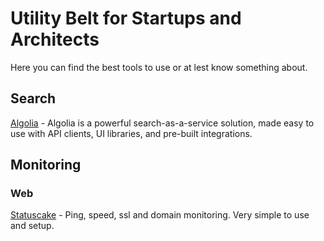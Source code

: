# Utility Belt for Startups and Architects
Here you can find the best tools to use or at lest know something about.

## Search
[Algolia](https://www.algolia.com) - Algolia is a powerful search-as-a-service solution, made easy to use with API clients, UI libraries, and pre-built integrations. 

## Monitoring

### Web
[Statuscake](https://www.statuscake.com) - Ping, speed, ssl and domain monitoring. Very simple to use and setup. 


